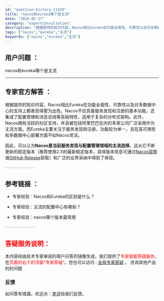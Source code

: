 ```yaml
---
id: "question-history-11439"
title: "nacos和eureka哪个是主流"
date: "2024-05-17"
category: "expertConsultation"
description: "根据提供的知识内容，Nacos相比Eureka在功能全面性、可靠性以及对多数据中心的支持上都表现得更为出色。Nacos不仅具备服务发现和注册的基本功能，还集成了配置管理和消息总线等高级特性，适用于复杂的分布式架构。此外，Nacos拥有活跃的社区支持，并且被包括阿里巴巴在内的多家公司广泛采用作为主流方"
tags: ["nacos","eureka","主流"]
keywords: ["nacos","eureka","主流"]
---
```


## 用户问题 ： 
 nacos和eureka哪个是主流  

---------------
## 专家官方解答 ：

根据提供的知识内容，Nacos相比Eureka在功能全面性、可靠性以及对多数据中心的支持上都表现得更为出色。Nacos不仅具备服务发现和注册的基本功能，还集成了配置管理和消息总线等高级特性，适用于复杂的分布式架构。此外，Nacos拥有活跃的社区支持，并且被包括阿里巴巴在内的多家公司广泛采用作为主流方案。而Eureka主要关注于服务发现和注册，功能较为单一，且在高可用性和多数据中心部署方面不如Nacos灵活。

因此，可以认为**Nacos是当前服务发现与配置管理领域的主流选择**。这从它不断更新的稳定版本（推荐使用2.X的最新稳定版本，具体版本信息可通过[Nacos官网](https://nacos.io/download/nacos-server/)或[GitHub Release](https://github.com/alibaba/nacos/releases)获取）和广泛的业界采纳中得到了体现。


<font color="#949494">---------------</font> 


## 参考链接 ：

* 专家经验：Nacos和Eureka的区别是什么？ 
 
 * 专家经验：主流的配置中心有哪些？ 
 
 * 专家经验：nacos哪个版本最常用 


 <font color="#949494">---------------</font> 
 


## <font color="#FF0000">答疑服务说明：</font> 

本内容经由技术专家审阅的用户问答的镜像生成，我们提供了<font color="#FF0000">专家智能答疑服务</font>，在<font color="#FF0000">页面的右下的浮窗”专家答疑“</font>。您也可以访问 : [全局专家答疑](https://answer.opensource.alibaba.com/docs/intro) 。 咨询其他产品的的问题

### 反馈
如问答有错漏，欢迎点：[差评](https://ai.nacos.io/user/feedbackByEnhancerGradePOJOID?enhancerGradePOJOId=13760)给我们反馈。
